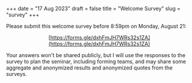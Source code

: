 +++
date = "17 Aug 2023"
draft = false
title = "Welcome Survey"
slug = "survey"
+++

Please submit this welcome survey before 8:59pm on Monday, August 21:

<center>

[https://forms.gle/dxhFmJH7WRs32s1ZA](https://forms.gle/dxhFmJH7WRs32s1ZA)

</center>

Your answers won't be shared publicly, but I will use the responses to
the survey to plan the seminar, including forming teams, and may share
some aggregate and anonymized results and anonymized quotes from the
surveys.




